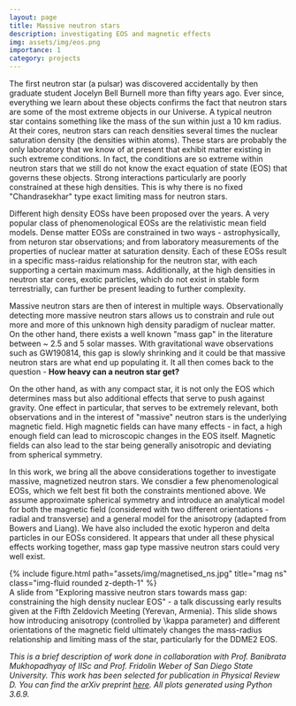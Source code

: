 ```yaml
---
layout: page
title: Massive neutron stars
description: investigating EOS and magnetic effects
img: assets/img/eos.png
importance: 1
category: projects
---
```


The first neutron star (a pulsar) was discovered accidentally by then graduate student Jocelyn Bell Burnell more than fifty years ago. Ever since, everything we learn about these objects confirms the fact that neutron stars are some of the most extreme objects in our Universe. A typical neutron star contains something like the mass of the sun within just a 10 km radius. At their cores, neutron stars can reach densities several times the nuclear saturation density (the densities within atoms). These stars are probably the only laboratory that we know of at present that exhibit matter existing in such extreme conditions. In fact, the conditions are so extreme within neutron stars that we still do not know the exact equation of state (EOS) that governs these objects. Strong interactions particularly are poorly constrained at these high densities. This is why there is no fixed "Chandrasekhar" type exact limiting mass for neutron stars.

Different high density EOSs have been proposed over the years. A very popular class of phenomenological EOSs are the relativistic mean field models. Dense matter EOSs are constrained in two ways  - astrophysically, from neturon star observations; and from laboratory measurements of the properties of nuclear matter at saturation density. Each of these EOSs result in a specific mass-raidus relationship for the neutron star, with each supporting a certain maximum mass. Additionally, at the high densities in neutron star cores, exotic particles, which do not exist in stable form terrestrially, can further be present leading to further complexity.

Massive neutron stars are then of interest in multiple ways. Observationally detecting more massive neutron stars allows us to constrain and rule out more and more of this unknown high density paradigm of nuclear matter. On the other hand, there exists a well known "mass gap" in the literature between ~ 2.5 and 5 solar masses. With gravitational wave observations such as GW190814, this gap is slowly shrinking and it could be that massive neutron stars are what end up populating it. It all then comes back to the question - <b>How heavy can a neutron star get? </b>

On the other hand, as with any compact star, it is not only the EOS which determines mass but also additional effects that serve to push against gravity. One effect in particular, that serves to be extremely relevant, both observations and in the interest of "massive" neutron stars is the underlying magnetic field. High magnetic fields can have many effects - in fact, a high enough field can lead to microscopic changes in the EOS itself. Magnetic fields can also lead to the star being generally anisotropic and deviating from spherical symmetry.

In this work, we bring all the above considerations together to investigate massive, magnetized neutron stars. We consdier a few phenomenological EOSs, which we felt best fit both the constraints mentioned above. We assume approximate spherical symmetry and introduce an analytical model for both the magnetic field (considered with two different orientations - radial and transverse) and a general model for the anisotropy (adapted from Bowers and Liang). We have also included the exotic hyperon and delta particles in our EOSs considered. It appears that under all these physical effects working together, mass gap type massive neutron stars could very well exist.


<div class="row">
    <div class="col-sm mt-3 mt-md-0">
        {% include figure.html path="assets/img/magnetised_ns.jpg" title="mag ns" class="img-fluid rounded z-depth-1" %}
    </div>
</div>
<div class="caption">
    A slide from "Exploring massive neutron stars towards mass gap: constraining the high density nuclear EOS" - a talk discussing early results given at the Fifth Zeldovich Meeting (Yerevan, Armenia). This slide shows how introducing anisotropy (controlled by \kappa parameter) and different orientations of the magnetic field ultimately changes the mass-radius relationship and limiting mass of the star, particularly for the DDME2 EOS.
</div>

<i> This is a brief description of work done in collaboration with Prof. Banibrata Mukhopadhyay of IISc and Prof. Fridolin Weber of San Diego State University. This work has been selected for publication in Physical Review D. You can find the arXiv preprint [here](https://arxiv.org/abs/2311.02169>). All plots generated using Python 3.6.9. </i>